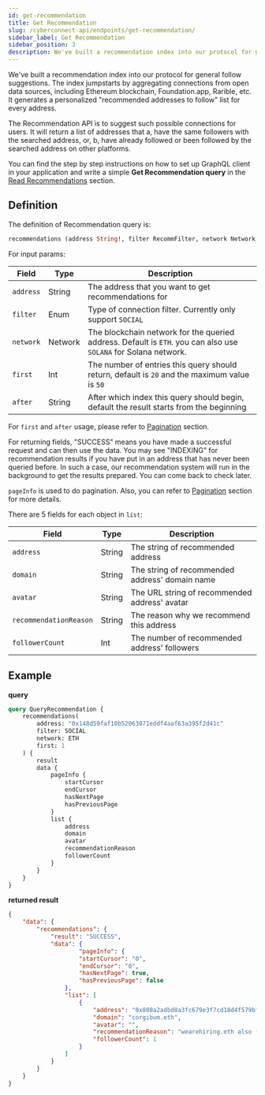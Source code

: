 ```yaml
---
id: get-recommendation
title: Get Recommendation
slug: /cyberconnect-api/endpoints/get-recommendation/
sidebar_label: Get Recommendation
sidebar_position: 3
description: We've built a recommendation index into our protocol for general follow suggestions. The index jumpstarts by aggregating connections from open data sources, including Ethereum blockchain, Foundation.app, Rarible, etc.
---
```


We've built a recommendation index into our protocol for general follow suggestions. The index jumpstarts by aggregating connections from open data sources, including Ethereum blockchain, Foundation.app, Rarible, etc. It generates a personalized "recommended addresses to follow" list for every address.

The Recommendation API is to suggest such possible connections for users. It will return a list of addresses that a, have the same followers with the searched address, or, b, have already followed or been followed by the searched address on other platforms.

You can find the step by step instructions on how to set up GraphQL client in your application and write a simple **Get Recommendation query** in the [Read Recommendations](/get-started/read-recommendations/) section.

## Definition

The definition of Recommendation query is:

```graphql
recommendations (address String!, filter RecommFilter, network Network, first Int, after String) RecommendationResponse!
```

For input params:

| Field     | Type    | Description                                                                                                     |
| --------- | ------- | --------------------------------------------------------------------------------------------------------------- |
| `address` | String  | The address that you want to get recommendations for                                                            |
| `filter`  | Enum    | Type of connection filter. Currently only support `SOCIAL`                                                      |
| `network` | Network | The blockchain network for the queried address. Default is `ETH`. you can also use `SOLANA` for Solana network. |
| `first`   | Int     | The number of entries this query should return, default is `20` and the maximum value is `50`                   |
| `after`   | String  | After which index this query should begin, default the result starts from the beginning                         |

For `first` and `after` usage, please refer to [Pagination](/resources/terminology/pagination/) section.

For returning fields, "SUCCESS" means you have made a successful request and can then use the data. You may see "INDEXING" for recommendation results if you have put in an address that has never been queried before. In such a case, our recommendation system will run in the background to get the results prepared. You can come back to check later.

`pageInfo` is used to do pagination. Also, you can refer to [Pagination](/resources/terminology/pagination/) section for more details.

There are 5 fields for each object in `list`:

| Field                  | Type   | Description                                    |
| ---------------------- | ------ | ---------------------------------------------- |
| `address`              | String | The string of recommended address              |
| `domain`               | String | The string of recommended address' domain name |
| `avatar`               | String | The URL string of recommended address' avatar  |
| `recommendationReason` | String | The reason why we recommend this address       |
| `followerCount`        | Int    | The number of recommended address' followers   |

## Example

**query**

```graphql
query QueryRecommendation {
    recommendations(
        address: "0x148d59faf10b52063071eddf4aaf63a395f2d41c"
        filter: SOCIAL
        network: ETH
        first: 1
    ) {
        result
        data {
            pageInfo {
                startCursor
                endCursor
                hasNextPage
                hasPreviousPage
            }
            list {
                address
                domain
                avatar
                recommendationReason
                followerCount
            }
        }
    }
}
```

**returned result**

```json
{
    "data": {
        "recommendations": {
            "result": "SUCCESS",
            "data": {
                    "pageInfo": {
                    "startCursor": "0",
                    "endCursor": "0",
                    "hasNextPage": true,
                    "hasPreviousPage": false
                },
                "list": [
                    {
                        "address": "0x808a2adbd0a3fc679e3f7cd18d4f579bfcaaec9c",
                        "domain": "corgibum.eth",
                        "avatar": "",
                        "recommendationReason": "wearehiring.eth also followed them",
                        "followerCount": 1
                    }
                ]
            }
        }
    }
}
```
